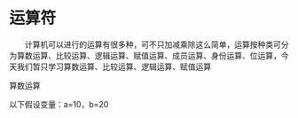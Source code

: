 运算符
=======

　　计算机可以进行的运算有很多种，可不只加减乘除这么简单，运算按种类可分为算数运算、比较运算、逻辑运算、赋值运算、成员运算、身份运算、位运算，今天我们暂只学习算数运算、比较运算、逻辑运算、赋值运算

算数运算

以下假设变量：a=10，b=20

